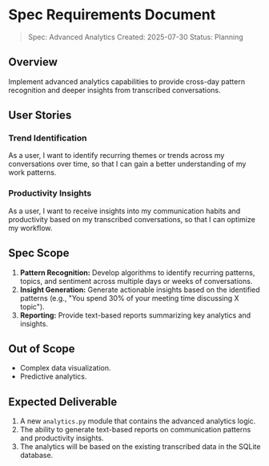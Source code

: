 # Spec Requirements Document

> Spec: Advanced Analytics
> Created: 2025-07-30
> Status: Planning

## Overview

Implement advanced analytics capabilities to provide cross-day pattern recognition and deeper insights from transcribed conversations.

## User Stories

### Trend Identification

As a user, I want to identify recurring themes or trends across my conversations over time, so that I can gain a better understanding of my work patterns.

### Productivity Insights

As a user, I want to receive insights into my communication habits and productivity based on my transcribed conversations, so that I can optimize my workflow.

## Spec Scope

1. **Pattern Recognition:** Develop algorithms to identify recurring patterns, topics, and sentiment across multiple days or weeks of conversations.
2. **Insight Generation:** Generate actionable insights based on the identified patterns (e.g., "You spend 30% of your meeting time discussing X topic").
3. **Reporting:** Provide text-based reports summarizing key analytics and insights.

## Out of Scope

- Complex data visualization.
- Predictive analytics.

## Expected Deliverable

1. A new `analytics.py` module that contains the advanced analytics logic.
2. The ability to generate text-based reports on communication patterns and productivity insights.
3. The analytics will be based on the existing transcribed data in the SQLite database.
